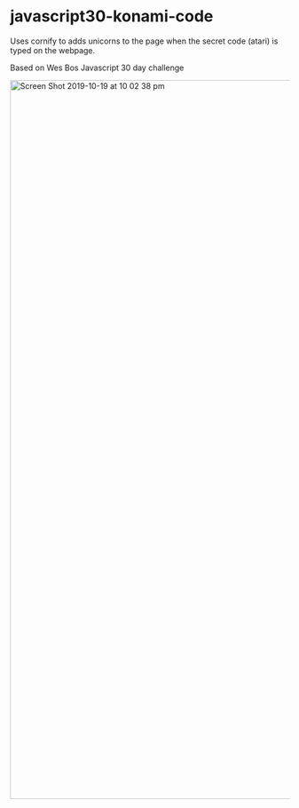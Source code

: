 # javascript30-konami-code

Uses cornify to adds unicorns to the page when the secret code (atari) is typed on the webpage.

Based on Wes Bos Javascript 30 day challenge

<img width="1294" alt="Screen Shot 2019-10-19 at 10 02 38 pm" src="https://user-images.githubusercontent.com/48931725/67143914-5415d080-f2bc-11e9-959d-770ecf359bd2.png">

